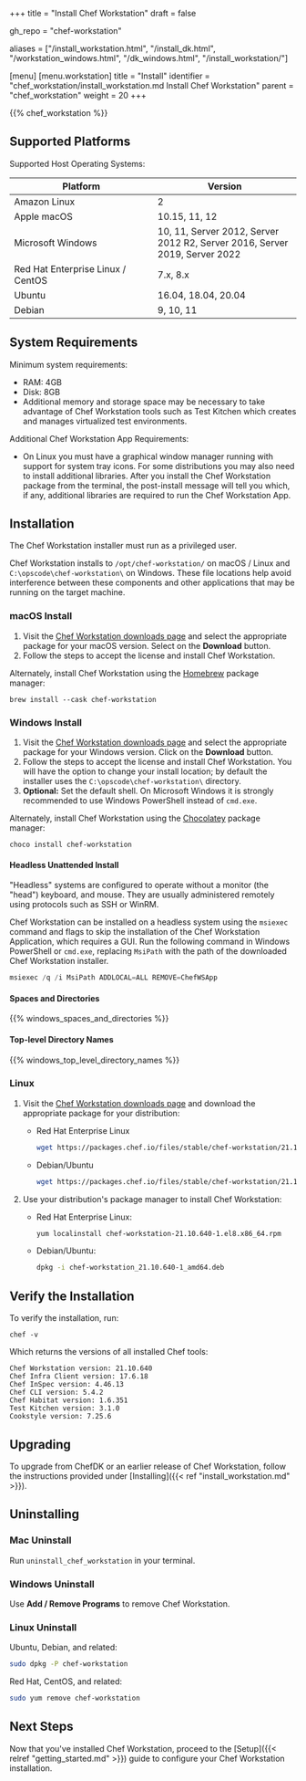 +++
title = "Install Chef Workstation"
draft = false

gh_repo = "chef-workstation"

aliases = ["/install_workstation.html", "/install_dk.html", "/workstation_windows.html", "/dk_windows.html", "/install_workstation/"]

[menu]
  [menu.workstation]
    title = "Install"
    identifier = "chef_workstation/install_workstation.md Install Chef Workstation"
    parent = "chef_workstation"
    weight = 20
+++

{{% chef_workstation %}}

## Supported Platforms

Supported Host Operating Systems:

<table>
<colgroup>
<col style="width: 50%" />
<col style="width: 50%" />
</colgroup>
<thead>
<tr class="header">
<th>Platform</th>
<th>Version</th>
</tr>
</thead>
<tbody>
<tr class="even">
<td>Amazon Linux</td>
<td>2</td>
</tr>
<tr class="odd">
<td>Apple macOS</td>
<td>10.15, 11, 12</td>
</tr>
<tr class="even">
<td>Microsoft Windows</td>
<td>10, 11, Server 2012, Server 2012 R2, Server 2016, Server 2019, Server 2022</td>
</tr>
<tr class="odd">
<td>Red Hat Enterprise Linux / CentOS</td>
<td>7.x, 8.x</td>
</tr>
<tr class="even">
<td>Ubuntu</td>
<td>16.04, 18.04, 20.04</td>
</tr>
<tr class="odd">
<td>Debian</td>
<td>9, 10, 11</td>
</tr>
</tbody>
</table>

## System Requirements

Minimum system requirements:

- RAM: 4GB
- Disk: 8GB
- Additional memory and storage space may be necessary to take advantage of Chef Workstation tools such as Test Kitchen which creates and manages virtualized test environments.

Additional Chef Workstation App Requirements:

- On Linux you must have a graphical window manager running with support for system tray icons. For some distributions you may also need to install additional libraries. After you install the Chef Workstation package from the terminal, the post-install message will tell you which, if any, additional libraries are required to run the Chef Workstation App.

## Installation

The Chef Workstation installer must run as a privileged user.

Chef Workstation installs to `/opt/chef-workstation/` on macOS / Linux
and `C:\opscode\chef-workstation\` on Windows. These file locations
help avoid interference between these components and other
applications that may be running on the target machine.

### macOS Install

1. Visit the [Chef Workstation downloads page](https://downloads.chef.io/tools/workstation#mac_os_x) and select the appropriate package for your macOS version. Select on the **Download** button.
1. Follow the steps to accept the license and install Chef Workstation.

Alternately, install Chef Workstation using the [Homebrew](https://brew.sh/) package manager:

`brew install --cask chef-workstation`

### Windows Install

1. Visit the [Chef Workstation downloads page](https://downloads.chef.io/tools/workstation#windows) and select the appropriate package for your Windows version. Click on the **Download** button.
1. Follow the steps to accept the license and install Chef Workstation. You will have the option to change your install location; by default the installer uses the `C:\opscode\chef-workstation\` directory.
1. **Optional:** Set the default shell. On Microsoft Windows it is strongly recommended to use Windows PowerShell instead of `cmd.exe`.

Alternately, install Chef Workstation using the [Chocolatey](https://chocolatey.org/) package manager:

`choco install chef-workstation`

#### Headless Unattended Install

"Headless" systems are configured to operate without a monitor (the "head") keyboard, and mouse. They are usually administered remotely using protocols such as SSH or WinRM.

Chef Workstation can be installed on a headless system using the `msiexec` command and flags to skip the installation of the Chef Workstation Application, which requires a GUI. Run the following command in Windows PowerShell or `cmd.exe`, replacing `MsiPath` with the path of the downloaded Chef Workstation installer.

```powershell
msiexec /q /i MsiPath ADDLOCAL=ALL REMOVE=ChefWSApp
```

#### Spaces and Directories

{{% windows_spaces_and_directories %}}

#### Top-level Directory Names

{{% windows_top_level_directory_names %}}

### Linux

1. Visit the [Chef Workstation downloads page](https://downloads.chef.io/products/workstation) and download the appropriate package for your distribution:

    - Red Hat Enterprise Linux

      ```bash
      wget https://packages.chef.io/files/stable/chef-workstation/21.10.640/el/8/chef-workstation-21.10.640-1.el8.x86_64.rpm
      ```

    - Debian/Ubuntu

      ``` bash
      wget https://packages.chef.io/files/stable/chef-workstation/21.10.640/ubuntu/20.04/chef-workstation_21.10.640-1_amd64.deb
      ```

1. Use your distribution's package manager to install Chef Workstation:
   - Red Hat Enterprise Linux:

        ``` bash
        yum localinstall chef-workstation-21.10.640-1.el8.x86_64.rpm
        ```

   - Debian/Ubuntu:

        ``` bash
        dpkg -i chef-workstation_21.10.640-1_amd64.deb
        ```

## Verify the Installation

To verify the installation, run:

``` shell
chef -v
```

Which returns the versions of all installed Chef tools:

``` shell
Chef Workstation version: 21.10.640
Chef Infra Client version: 17.6.18
Chef InSpec version: 4.46.13
Chef CLI version: 5.4.2
Chef Habitat version: 1.6.351
Test Kitchen version: 3.1.0
Cookstyle version: 7.25.6
```

## Upgrading

To upgrade from ChefDK or an earlier release of Chef Workstation, follow the instructions provided under [Installing]({{< ref "install_workstation.md" >}}).

## Uninstalling

### Mac Uninstall

Run `uninstall_chef_workstation` in your terminal.

### Windows Uninstall

Use **Add / Remove Programs** to remove Chef Workstation.

### Linux Uninstall

Ubuntu, Debian, and related:

```bash
sudo dpkg -P chef-workstation
```

Red Hat, CentOS, and related:

```bash
sudo yum remove chef-workstation
```

## Next Steps

Now that you've installed Chef Workstation, proceed to the [Setup]({{< relref "getting_started.md" >}}) guide to configure your Chef Workstation installation.
